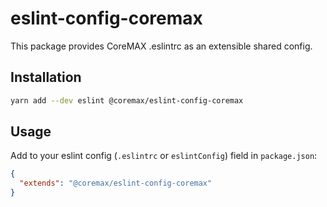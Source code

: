 # eslint-config-coremax

This package provides CoreMAX .eslintrc as an extensible shared config.

## Installation

```bash
yarn add --dev eslint @coremax/eslint-config-coremax
```

## Usage

Add to your eslint config (`.eslintrc` or `eslintConfig`) field in `package.json`:

```json
{
  "extends": "@coremax/eslint-config-coremax"
}
```
